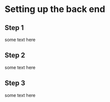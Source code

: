 # Setting up the back end

## Step 1
some text here

## Step 2
some text here

## Step 3
some text here